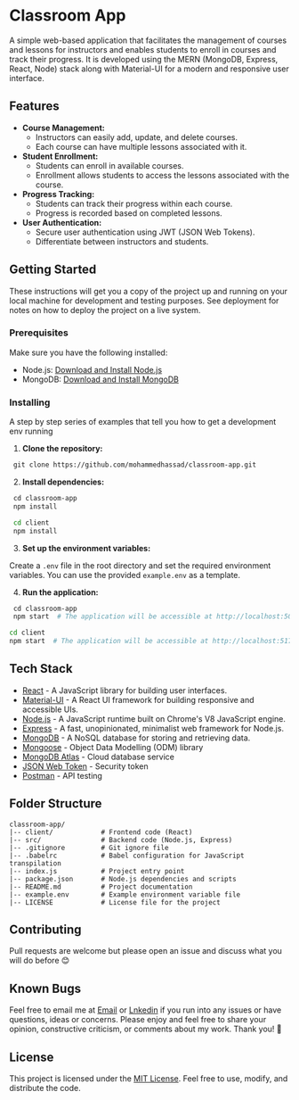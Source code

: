 # Classroom App

A simple web-based application that facilitates the management of courses and lessons for instructors and enables students to enroll in courses and track their progress. It is developed using the MERN (MongoDB, Express, React, Node) stack along with Material-UI for a modern and responsive user interface.

## Features

- **Course Management:**
  - Instructors can easily add, update, and delete courses.
  - Each course can have multiple lessons associated with it.
- **Student Enrollment:**
  - Students can enroll in available courses.
  - Enrollment allows students to access the lessons associated with the course.
- **Progress Tracking:**
  - Students can track their progress within each course.
  - Progress is recorded based on completed lessons.
- **User Authentication:**
  - Secure user authentication using JWT (JSON Web Tokens).
  - Differentiate between instructors and students.

## Getting Started

These instructions will get you a copy of the project up and running on your local machine for development and testing purposes. See deployment for notes on how to deploy the project on a live system.

### Prerequisites

Make sure you have the following installed:

- Node.js: [Download and Install Node.js](https://nodejs.org/)
- MongoDB: [Download and Install MongoDB](https://www.mongodb.com/try/download/community)

### Installing

A step by step series of examples that tell you how to get a development env running

1. **Clone the repository:**

```bash
 git clone https://github.com/mohammedhassad/classroom-app.git
```

2. **Install dependencies:**

```bash
 cd classroom-app
 npm install

 cd client
 npm install
```

3. **Set up the environment variables:**

Create a `.env` file in the root directory and set the required environment variables. You can use the provided `example.env` as a template.

4. **Run the application:**

```bash
 cd classroom-app
 npm start  # The application will be accessible at http://localhost:5000

cd client
npm start  # The application will be accessible at http://localhost:5173
```

## Tech Stack

- [React](https://react.dev/) - A JavaScript library for building user interfaces.
- [Material-UI](https://mui.com/) - A React UI framework for building responsive and accessible UIs.
- [Node.js](https://nodejs.org/) - A JavaScript runtime built on Chrome's V8 JavaScript engine.
- [Express](https://expressjs.com/) - A fast, unopinionated, minimalist web framework for Node.js.
- [MongoDB](https://www.mongodb.com/try/download/community) - A NoSQL database for storing and retrieving data.
- [Mongoose](https://mongoosejs.com/) - Object Data Modelling (ODM) library
- [MongoDB Atlas](https://www.mongodb.com/cloud/atlas) - Cloud database service
- [JSON Web Token](https://jwt.io/) - Security token
- [Postman](https://www.getpostman.com/) - API testing

## Folder Structure

```
classroom-app/
|-- client/            # Frontend code (React)
|-- src/               # Backend code (Node.js, Express)
|-- .gitignore         # Git ignore file
|-- .babelrc           # Babel configuration for JavaScript transpilation
|-- index.js           # Project entry point
|-- package.json       # Node.js dependencies and scripts
|-- README.md          # Project documentation
|-- example.env        # Example environment variable file
|-- LICENSE            # License file for the project
```

## Contributing

Pull requests are welcome but please open an issue and discuss what you will do before 😊

## Known Bugs

Feel free to email me at [Email](mailto:mohammed.hassad98@gmail.com) or [Lnkedin](https://linkedin.com/me/mohemedhassad) if you run into any issues or have questions, ideas or concerns. Please enjoy and feel free to share your opinion, constructive criticism, or comments about my work. Thank you! 🙂

## License

This project is licensed under the [MIT License](https://opensource.org/license/mit/). Feel free to use, modify, and distribute the code.
